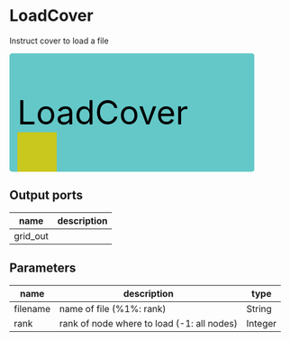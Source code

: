 
# LoadCover
Instruct cover to load a file



<svg width="435.4" height="210" >
<rect x="0" y="0" width="435.4" height="210" rx="5" ry="5" style="fill:#64c8c8ff;" />
<rect x="14.0" y="140" width="70" height="70" rx="0" ry="0" style="fill:#c8c81eff;" >
<title>grid_out</title></rect>
<text x="14.0" y="126.0" font-size="4.2em">LoadCover</text></svg>

## Output ports
|name|description|
|-|-|
|grid_out||


## Parameters
|name|description|type|
|-|-|-|
|filename|name of file (%1%: rank)|String|
|rank|rank of node where to load (-1: all nodes)|Integer|
